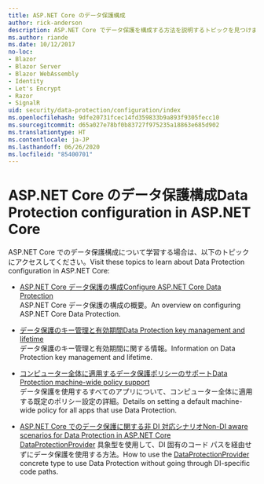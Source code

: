 ```yaml
---
title: ASP.NET Core のデータ保護構成
author: rick-anderson
description: ASP.NET Core でデータ保護を構成する方法を説明するトピックを見つけます。
ms.author: riande
ms.date: 10/12/2017
no-loc:
- Blazor
- Blazor Server
- Blazor WebAssembly
- Identity
- Let's Encrypt
- Razor
- SignalR
uid: security/data-protection/configuration/index
ms.openlocfilehash: 9dfe20731fcec14fd359833b9a893f9305fecc10
ms.sourcegitcommit: d65a027e78bf0b83727f975235a18863e685d902
ms.translationtype: HT
ms.contentlocale: ja-JP
ms.lasthandoff: 06/26/2020
ms.locfileid: "85400701"
---
```

# <a name="data-protection-configuration-in-aspnet-core"></a><span data-ttu-id="c5a0b-103">ASP.NET Core のデータ保護構成</span><span class="sxs-lookup"><span data-stu-id="c5a0b-103">Data Protection configuration in ASP.NET Core</span></span>

<span data-ttu-id="c5a0b-104">ASP.NET Core でのデータ保護構成について学習する場合は、以下のトピックにアクセスしてください。</span><span class="sxs-lookup"><span data-stu-id="c5a0b-104">Visit these topics to learn about Data Protection configuration in ASP.NET Core:</span></span>

* [<span data-ttu-id="c5a0b-105">ASP.NET Core データ保護の構成</span><span class="sxs-lookup"><span data-stu-id="c5a0b-105">Configure ASP.NET Core Data Protection</span></span>](xref:security/data-protection/configuration/overview)  
  <span data-ttu-id="c5a0b-106">ASP.NET Core データ保護の構成の概要。</span><span class="sxs-lookup"><span data-stu-id="c5a0b-106">An overview on configuring ASP.NET Core Data Protection.</span></span>

* [<span data-ttu-id="c5a0b-107">データ保護のキー管理と有効期間</span><span class="sxs-lookup"><span data-stu-id="c5a0b-107">Data Protection key management and lifetime</span></span>](xref:security/data-protection/configuration/default-settings)  
  <span data-ttu-id="c5a0b-108">データ保護のキー管理と有効期間に関する情報。</span><span class="sxs-lookup"><span data-stu-id="c5a0b-108">Information on Data Protection key management and lifetime.</span></span>

* [<span data-ttu-id="c5a0b-109">コンピューター全体に適用するデータ保護ポリシーのサポート</span><span class="sxs-lookup"><span data-stu-id="c5a0b-109">Data Protection machine-wide policy support</span></span>](xref:security/data-protection/configuration/machine-wide-policy)  
  <span data-ttu-id="c5a0b-110">データ保護を使用するすべてのアプリについて、コンピューター全体に適用する既定のポリシー設定の詳細。</span><span class="sxs-lookup"><span data-stu-id="c5a0b-110">Details on setting a default machine-wide policy for all apps that use Data Protection.</span></span>

* [<span data-ttu-id="c5a0b-111">ASP.NET Core でのデータ保護に関する非 DI 対応シナリオ</span><span class="sxs-lookup"><span data-stu-id="c5a0b-111">Non-DI aware scenarios for Data Protection in ASP.NET Core</span></span>](xref:security/data-protection/configuration/non-di-scenarios)  
  <span data-ttu-id="c5a0b-112">[DataProtectionProvider](/dotnet/api/Microsoft.AspNetCore.DataProtection.DataProtectionProvider) 具象型を使用して、DI 固有のコード パスを経由せずにデータ保護を使用する方法。</span><span class="sxs-lookup"><span data-stu-id="c5a0b-112">How to use the [DataProtectionProvider](/dotnet/api/Microsoft.AspNetCore.DataProtection.DataProtectionProvider) concrete type to use Data Protection without going through DI-specific code paths.</span></span>
